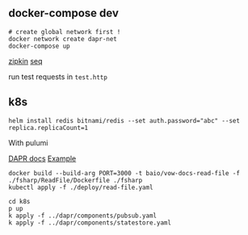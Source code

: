 ## docker-compose dev

```
# create global network first !
docker network create dapr-net
docker-compose up
```

[zipkin](http://localhost:5411/)
[seq](http://localhost:5340/)

run test requests in `test.http`

## k8s

`helm install redis bitnami/redis --set auth.password="abc" --set replica.replicaCount=1`

With pulumi

[DAPR docs](https://docs.dapr.io/operations/hosting/kubernetes/kubernetes-deploy/)
[Example](https://github.com/dapr/quickstarts/tree/v1.0.0/hello-kubernetes)

```
docker build --build-arg PORT=3000 -t baio/vow-docs-read-file -f ./fsharp/ReadFile/Dockerfile ./fsharp
kubectl apply -f ./deploy/read-file.yaml
```

```
cd k8s
p up
k apply -f ../dapr/components/pubsub.yaml
k apply -f ../dapr/components/statestore.yaml
```

